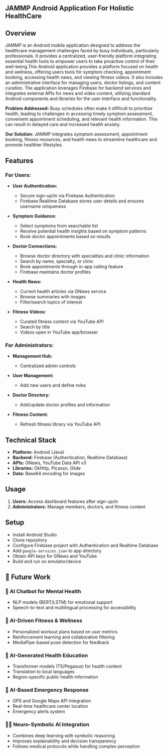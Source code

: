 ## JAMMP Android Application For Holistic HealthCare

## Overview

JAMMP is an Android mobile application designed to address the healthcare management challenges faced by busy individuals, particularly professionals. It provides a centralized, user-friendly platform integrating essential health tools to empower users to take proactive control of their well-being.This Android application provides a platform focused on health and wellness, offering users tools for symptom checking, appointment booking, accessing health news, and viewing fitness videos. It also includes an administrative interface for managing users, doctor listings, and content curation. The application leverages Firebase for backend services and integrates external APIs for news and video content, utilizing standard Android components and libraries for the user interface and functionality.


**Problem Addressed:** 
Busy schedules often make it difficult to prioritize health, leading to challenges in accessing timely symptom assessment, convenient appointment scheduling, and relevant health information. This can result in delayed care and increased health anxiety.

**Our Solution:** JAMMP integrates symptom assessment, appointment booking, fitness resources, and health news to streamline healthcare and promote healthier lifestyles.

## Features

### For Users:

- **User Authentication:**
  - Secure sign-up/in via Firebase Authentication
  - Firebase Realtime Database stores user details and ensures username uniqueness

- **Symptom Guidance:**
  - Select symptoms from searchable list
  - Receive potential health insights based on symptom patterns
  - Book doctor appointments based on results

- **Doctor Connections:**
  - Browse doctor directory with specialties and clinic information
  - Search by name, specialty, or clinic
  - Book appointments through in-app calling feature
  - Firebase maintains doctor profiles

- **Health News:**
  - Current health articles via GNews service
  - Browse summaries with images
  - Filter/search topics of interest

- **Fitness Videos:**
  - Curated fitness content via YouTube API
  - Search by title
  - Videos open in YouTube app/browser

### For Administrators:

- **Management Hub:**
  - Centralized admin controls

- **User Management:**
  - Add new users and define roles

- **Doctor Directory:**
  - Add/update doctor profiles and information

- **Fitness Content:**
  - Refresh fitness library via YouTube API

## Technical Stack

- **Platform:** Android (Java)
- **Backend:** Firebase (Authentication, Realtime Database)
- **APIs:** GNews, YouTube Data API v3
- **Libraries:** OkHttp, Picasso, Glide
- **Data:** Base64 encoding for images

## Usage

1. **Users:** Access dashboard features after sign-up/in
2. **Administrators:** Manage members, doctors, and fitness content

## Setup

- Install Android Studio
- Clone repository
- Configure Firebase project with Authentication and Realtime Database
- Add `google-services.json` to app directory
- Obtain API keys for GNews and YouTube
- Build and run on emulator/device

## 🔮 Future Work

### 🧠 AI Chatbot for Mental Health
- NLP models (BERT/LSTM) for emotional support
- Speech-to-text and multilingual processing for accessibility

### 🏃 AI-Driven Fitness & Wellness
- Personalized workout plans based on user metrics
- Reinforcement learning and collaborative filtering
- MediaPipe-based pose detection for feedback

### 📢 AI-Generated Health Education
- Transformer models (T5/Pegasus) for health content
- Translation to local languages
- Region-specific public health information

### 🚨 AI-Based Emergency Response
- GPS and Google Maps API integration
- Real-time healthcare center location
- Emergency alerts system

### 🧠🔗 Neuro-Symbolic AI Integration
- Combines deep learning with symbolic reasoning
- Improves explainability and decision transparency
- Follows medical protocols while handling complex perception
